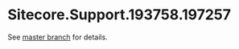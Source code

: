 # Sitecore.Support.193758.197257

See [master branch](https://github.com/sitecoresupport/Sitecore.Support.193758.197257) for details.